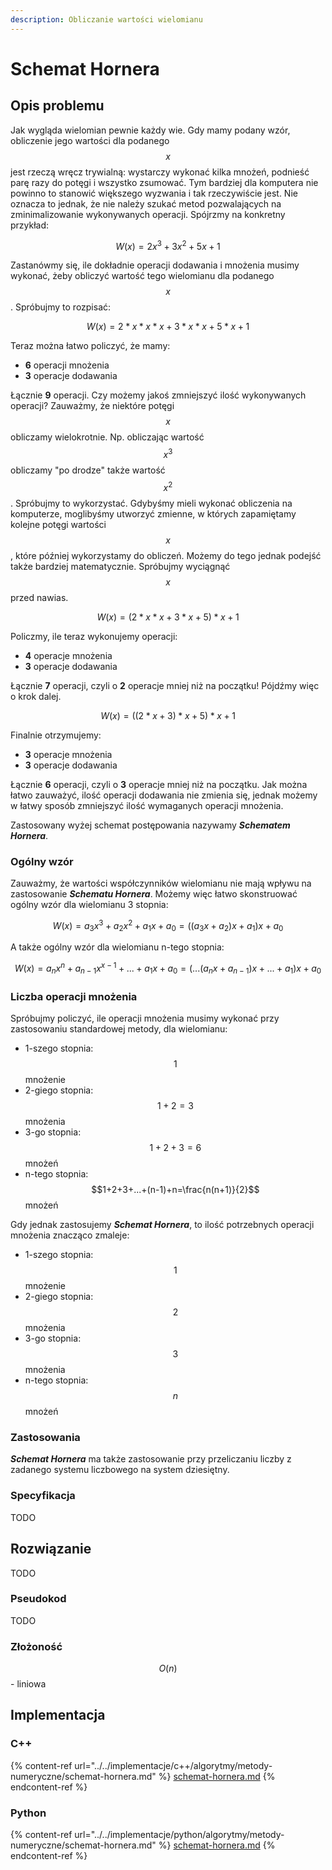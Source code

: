 ```yaml
---
description: Obliczanie wartości wielomianu
---
```


# Schemat Hornera

## Opis problemu

Jak wygląda wielomian pewnie każdy wie. Gdy mamy podany wzór, obliczenie jego wartości dla podanego $$x$$ jest rzeczą wręcz trywialną: wystarczy wykonać kilka mnożeń, podnieść parę razy do potęgi i wszystko zsumować. Tym bardziej dla komputera nie powinno to stanowić większego wyzwania i tak rzeczywiście jest. Nie oznacza to jednak, że nie należy szukać metod pozwalających na zminimalizowanie wykonywanych operacji. Spójrzmy na konkretny przykład:

$$
W(x) = 2x^3+3x^2+5x+1
$$

Zastanówmy się, ile dokładnie operacji dodawania i mnożenia musimy wykonać, żeby obliczyć wartość tego wielomianu dla podanego $$x$$. Spróbujmy to rozpisać:

$$
W(x)=2*x*x*x+3*x*x+5*x+1
$$

Teraz można łatwo policzyć, że mamy:

* **6** operacji mnożenia
* **3** operacje dodawania

Łącznie **9** operacji. Czy możemy jakoś zmniejszyć ilość wykonywanych operacji? Zauważmy, że niektóre potęgi $$x$$ obliczamy wielokrotnie. Np. obliczając wartość $$x^3$$ obliczamy "po drodze" także wartość $$x^2$$. Spróbujmy to wykorzystać. Gdybyśmy mieli wykonać obliczenia na komputerze, moglibyśmy utworzyć zmienne, w których zapamiętamy kolejne potęgi wartości $$x$$ , które później wykorzystamy do obliczeń. Możemy do tego jednak podejść także bardziej matematycznie. Spróbujmy wyciągnąć $$x$$ przed nawias.

$$
W(x)=(2*x*x+3*x+5)*x+1
$$

Policzmy, ile teraz wykonujemy operacji:

* **4** operacje mnożenia
* **3** operacje dodawania

Łącznie **7** operacji, czyli o **2** operacje mniej niż na początku! Pójdźmy więc o krok dalej.

$$
W(x)=((2*x+3)*x+5)*x+1
$$

Finalnie otrzymujemy:

* **3** operacje mnożenia
* **3** operacje dodawania

Łącznie **6** operacji, czyli o **3** operacje mniej niż na początku. Jak można łatwo zauważyć, ilość operacji dodawania nie zmienia się, jednak możemy w łatwy sposób zmniejszyć ilość wymaganych operacji mnożenia.

Zastosowany wyżej schemat postępowania nazywamy _**Schematem Hornera**_.

### Ogólny wzór

Zauważmy, że wartości współczynników wielomianu nie mają wpływu na zastosowanie _**Schematu Hornera**_. Możemy więc łatwo skonstruować ogólny wzór dla wielomianu 3 stopnia:

$$
W(x)=a_3x^3+a_2x^2+a_1x+a_0=((a_3x+a_2)x+a_1)x+a_0
$$

A także ogólny wzór dla wielomianu n-tego stopnia:

$$
W(x)=a_nx^n+a_{n-1}x^{x-1}+...+a_1x+a_0=(...(a_nx+a_{n-1})x+...+a_1)x+a_0
$$

### Liczba operacji mnożenia

Spróbujmy policzyć, ile operacji mnożenia musimy wykonać przy zastosowaniu standardowej metody, dla wielomianu:

* 1-szego stopnia: $$1$$ mnożenie
* 2-giego stopnia: $$1+2=3$$ mnożenia
* 3-go stopnia: $$1+2+3=6$$ mnożeń
* n-tego stopnia: $$1+2+3+...+(n-1)+n=\frac{n(n+1)}{2}$$ mnożeń

Gdy jednak zastosujemy _**Schemat Hornera**_, to ilość potrzebnych operacji mnożenia znacząco zmaleje:

* 1-szego stopnia: $$1$$ mnożenie
* 2-giego stopnia: $$2$$ mnożenia
* 3-go stopnia: $$3$$ mnożenia
* n-tego stopnia: $$n$$ mnożeń

### Zastosowania

_**Schemat Hornera**_ ma także zastosowanie przy przeliczaniu liczby z zadanego systemu liczbowego na system dziesiętny.

### Specyfikacja

TODO

## Rozwiązanie

TODO

### Pseudokod

TODO

### Złożoność

$$O(n)$$ - liniowa

## Implementacja

### C++

{% content-ref url="../../implementacje/c++/algorytmy/metody-numeryczne/schemat-hornera.md" %}
[schemat-hornera.md](../../implementacje/c++/algorytmy/metody-numeryczne/schemat-hornera.md)
{% endcontent-ref %}

### Python

{% content-ref url="../../implementacje/python/algorytmy/metody-numeryczne/schemat-hornera.md" %}
[schemat-hornera.md](../../implementacje/python/algorytmy/metody-numeryczne/schemat-hornera.md)
{% endcontent-ref %}
